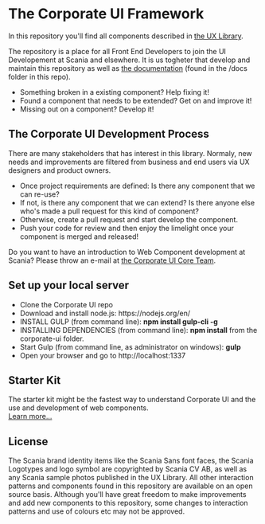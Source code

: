 <h1>The Corporate UI Framework</h1>

<p>In this repository you'll find all components described in <a href="https://scania.github.io/corporate-ui/developer/">the UX Library</a>.</p>
<p>The repository is a place for all Front End Developers to join the UI Developement at Scania and elsewhere. It is us togheter that develop and maintain this repository as well as <a href="https://scania.github.io/corporate-ui/developer/">the documentation</a> (found in the /docs folder in this repo).</p>
<ul>
	<li>Something broken in a existing component? Help fixing it!</li>
	<li>Found a component that needs to be extended? Get on and improve it!</li>
	<li>Missing out on a component? Develop it!</li>
</ul>

<h2>The Corporate UI Development Process</h2>
<p>There are many stakeholders that has interest in this library. Normaly, new needs and improvements are filtered from business and end users via UX designers and product owners.</p>
<ul>
	<li>Once project requirements are defined: Is there any component that we can re-use?</li>
	<li>If not, is there any component that we can extend? Is there anyone else who's made a pull request for this kind of component?</li>
	<li>Otherwise, create a pull request and start develop the component.</li>
	<li>Push your code for review and then enjoy the limelight once your component is merged and released!</li>
</ul>

<p>Do you want to have an introduction to Web Component development at Scania? Please throw an e-mail at <a href="mailto:corporate-ui@scania.com">the Corporate UI Core Team</a>.</p>

<h2>Set up your local server</h2>
<ul>
<li>Clone the Corporate UI repo</li>
<li>Download and install node.js: https://nodejs.org/en/</li>
<li>INSTALL GULP (from command line): <b>npm install gulp-cli -g</b></li>
<li>INSTALLING DEPENDENCIES (from command line): <b>npm install</b> from the corporate-ui folder.</li>
<li>Start Gulp (from command line, as administrator on windows): <b>gulp</b></li>
<li>Open your browser and go to http://localhost:1337</li>
</ul>
<h2>Starter Kit</h2>
<p>The starter kit might be the fastest way to understand Corporate UI and the use and development of web components.
<br>
<a href="https://github.com/Scania/corporate-ui/tree/master/src/starter-kit">Learn more...</a>



<h2>License</h2>
<p>The Scania brand identity items like the Scania Sans font faces, the Scania Logotypes and logo symbol are copyrighted by Scania CV AB, as well as any Scania sample photos published in the UX Library. All other interaction patterns and components found in this repository are available on an open source basis. Although you'll have great freedom to make improvements and add new components to this repository, some changes to interaction patterns and use of colours etc may not be approved.</p>
